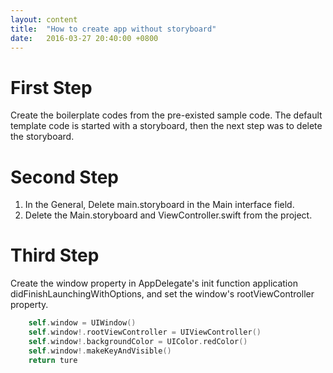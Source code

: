 ```yaml
---
layout: content
title:  "How to create app without storyboard"
date:   2016-03-27 20:40:00 +0800
---
```


First Step
==========

Create the boilerplate codes from the pre-existed sample code.
The default template code is started with a storyboard, then the
next step was to delete the storyboard.

Second Step
===========

1. In the General, Delete main.storyboard in the Main interface field.
2. Delete the Main.storyboard and ViewController.swift from the project.

Third Step
==========

Create the window property in AppDelegate's init function application didFinishLaunchingWithOptions,
and set the window's rootViewController property.

```swift
    self.window = UIWindow()
    self.window!.rootViewController = UIViewController()
    self.window!.backgroundColor = UIColor.redColor()
    self.window!.makeKeyAndVisible()
    return ture
```

